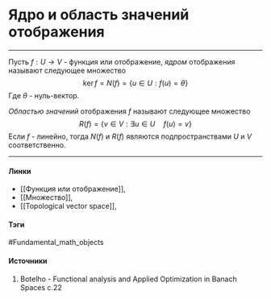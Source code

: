 # Ядро и область значений отображения
***
Пусть $f:U\to V$ - функция или отображение, *ядром* отображения называют следующее множество
$$
\ker f=N(f)=\{u\in U:f(u)=\theta\}
$$
Где $\theta$ - нуль-вектор.

*Областью значений* отображения $f$ называют следующее множество
$$
R(f)=\{v\in V:\exists u\in U\quad f(u)=v\}
$$
Если $f$ - линейно, тогда $N(f)$ и $R(f)$ являются подпространствами $U$ и $V$ соответственно.
***
#### Линки
- [[Функция или отображение]],
- [[Множество]],
- [[Topological vector space]],
#### Тэги
 #Fundamental_math_objects 
#### Источники
1. Botelho - Functional analysis and Applied Optimization in Banach Spaces с.22